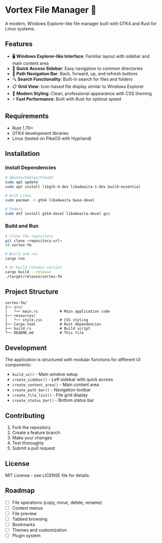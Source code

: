 # Vortex File Manager 🚀

A modern, Windows Explorer-like file manager built with GTK4 and Rust for Linux systems.

## Features

- 🖥️ **Windows Explorer-like Interface**: Familiar layout with sidebar and main content area
- 📁 **Quick Access Sidebar**: Easy navigation to common directories
- 🧭 **Path Navigation Bar**: Back, forward, up, and refresh buttons
- 🔍 **Search Functionality**: Built-in search for files and folders
- 📋 **Grid View**: Icon-based file display similar to Windows Explorer
- 🎨 **Modern Styling**: Clean, professional appearance with CSS theming
- ⚡ **Fast Performance**: Built with Rust for optimal speed

## Requirements

- Rust 1.70+
- GTK4 development libraries
- Linux (tested on PikaOS with Hyprland)

## Installation

### Install Dependencies

```bash
# Ubuntu/Debian/PikaOS
sudo apt update
sudo apt install libgtk-4-dev libadwaita-1-dev build-essential

# Arch Linux
sudo pacman -S gtk4 libadwaita base-devel

# Fedora
sudo dnf install gtk4-devel libadwaita-devel gcc
```

### Build and Run

```bash
# Clone the repository
git clone <repository-url>
cd vortex-fm

# Build and run
cargo run

# Or build release version
cargo build --release
./target/release/vortex-fm
```

## Project Structure

```
vortex-fm/
├── src/
│   └── main.rs          # Main application code
├── resources/
│   └── style.css        # CSS styling
├── Cargo.toml           # Rust dependencies
├── build.rs             # Build script
└── README.md            # This file
```

## Development

The application is structured with modular functions for different UI components:

- `build_ui()` - Main window setup
- `create_sidebar()` - Left sidebar with quick access
- `create_content_area()` - Main content area
- `create_path_bar()` - Navigation toolbar
- `create_file_list()` - File grid display
- `create_status_bar()` - Bottom status bar

## Contributing

1. Fork the repository
2. Create a feature branch
3. Make your changes
4. Test thoroughly
5. Submit a pull request

## License

MIT License - see LICENSE file for details.

## Roadmap

- [ ] File operations (copy, move, delete, rename)
- [ ] Context menus
- [ ] File preview
- [ ] Tabbed browsing
- [ ] Bookmarks
- [ ] Themes and customization
- [ ] Plugin system